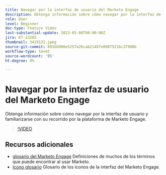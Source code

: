 ```yaml
---
title: Navegar por la interfaz de usuario del Marketo Engage
description: Obtenga información sobre cómo navegar por la interfaz de usuario y familiarizarse con su recorrido por la plataforma de Marketo Engage.
role: User
level: Beginner
doc-type: Feature Video
last-substantial-update: 2023-05-08T00:00:00Z
jira: KT-13202
thumbnail: 3419131.jpeg
source-git-commit: 891bb906e5257a26cab2148fe0087521bc37908b
workflow-type: tm+mt
source-wordcount: '95'
ht-degree: 0%

---
```



# Navegar por la interfaz de usuario del Marketo Engage

Obtenga información sobre cómo navegar por la interfaz de usuario y familiarizarse con su recorrido por la plataforma de Marketo Engage.

>[!VIDEO](https://video.tv.adobe.com/v/3419131/?learn=on)

## Recursos adicionales

* [glosario del Marketo Engage](https://experienceleague.adobe.com/docs/marketo/using/getting-started-with-marketo/marketo-glossary.html?lang=en)
Definiciones de muchos de los términos que puede encontrar al usar Marketo.
* [Icono glosario](https://experienceleague.adobe.com/docs/marketo/using/product-docs/marketo-engage-modern-ux/icon-glossary.html?lang=en)
Glosario de los iconos de la interfaz del Marketo Engage.
